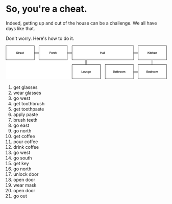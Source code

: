 # So, you're a cheat.
Indeed, getting up and out of the house can be a challenge. We all have days like that.

Don't worry. Here's how to do it.

![Map of the game](Map.png)

1. get glasses
2. wear glasses
3. go west
4. get toothbrush
5. get toothpaste
6. apply paste
7. brush teeth
8. go east
9. go north
10. get coffee
11. pour coffee
12. drink coffee
13. go west
14. go south
15. get key
16. go north
17. unlock door
18. open door
19. wear mask
20. open door
21. go out
